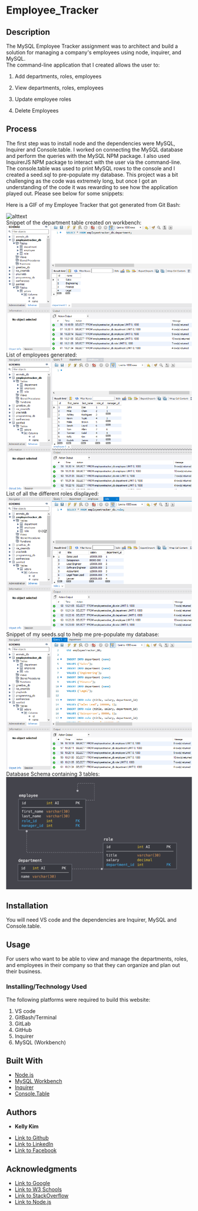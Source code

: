 # Employee_Tracker

 ## Description 
The MySQL Employee Tracker assignment was to architect and build a solution for managing a company's employees using node, inquirer, and MySQL.
<br> 
The command-line application that I created allows the user to:

 1) Add departments, roles, employees 
 
 2) View departments, roles, employees
 
 3) Update employee roles
 
 4) Delete Employees
 
## Process
  The first step was to install node and the dependencies were MySQL, Inquirer and Console.table. I worked on connecting the MySQL database and perform the queries with the MySQL NPM package. I also used InquirerJS NPM package to interact with the user via the command-line. The console.table was used to print MySQL rows to the console and I created a seed.sql to pre-populate my database. This project was a bit challenging as the code was extremely long, but once I got an understanding of the code it was rewarding to see how the application played out. Please see below for some snippets:


 Here is a GIF of my Employee Tracker that got generated from Git Bash:

 ![alttext](employeetracker.gif)
 <br>
 Snippet of the department table created on workbench:
 ![image](sql1.png)
 <br>
 List of employees generated:
 ![image](sql2.png)
 <br>
 List of all the different roles displayed:
 ![image](sql3.png)
 <br>
  Snippet of my seeds.sql to help me pre-populate my database:
 ![image](sql4.png)
 <br>
 Database Schema containing 3 tables:
 ![image](emptracker2.png)
 

 ## Installation
 You will need VS code and the dependencies are Inquirer, MySQL and Console.table.
 
 ## Usage 
 For users who want to be able to view and manage the departments, roles, and employees in their company so that they can organize and plan out their business.

### Installing/Technology Used

The following platforms were required to build this website:

1) VS code
2) GitBash/Terminal
3) GitLab
4) GitHub
5) Inquirer
6) MySQL (Workbench)

## Built With

* [Node.js](https://nodejs.dev/learn/the-package-json-guide)
* [MySQL Workbench](https://dev.mysql.com/downloads/workbench/)
* [Inquirer](https://www.npmjs.com/package/inquirer)
* [Console.Table](https://www.npmjs.com/package/console.table)

 ## Authors

* **Kelly Kim** 

- [Link to Github](https://github.com/kellykim831)
- [Link to LinkedIn](https://www.linkedin.com/in/realtorkellykim/)
- [Link to Facebook](https://www.facebook.com/kimkelz)

## Acknowledgments

* [Link to Google](https://www.google.com)
* [Link to W3 Schools](https://www.w3schools.com)
* [Link to StackOverflow](https://www.stackoverflow.com)
* [Link to Node.js](https://nodejs.org/en/)
